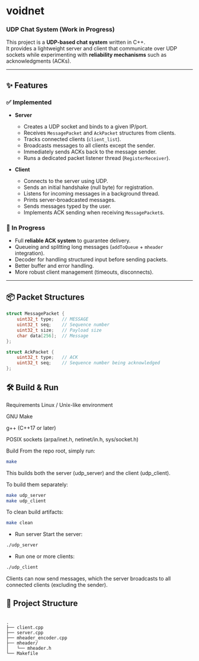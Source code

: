 # voidnet
### UDP Chat System (Work in Progress)

This project is a **UDP-based chat system** written in C++.  
It provides a lightweight server and client that communicate over UDP sockets while experimenting with **reliability mechanisms** such as acknowledgments (ACKs).

---

## ✨ Features

### ✅ Implemented
- **Server**
  - Creates a UDP socket and binds to a given IP/port.
  - Receives `MessagePacket` and `AckPacket` structures from clients.
  - Tracks connected clients (`client_list`).
  - Broadcasts messages to all clients except the sender.
  - Immediately sends ACKs back to the message sender.
  - Runs a dedicated packet listener thread (`RegisterReceiver`).

- **Client**
  - Connects to the server using UDP.
  - Sends an initial handshake (null byte) for registration.
  - Listens for incoming messages in a background thread.
  - Prints server-broadcasted messages.
  - Sends messages typed by the user.
  - Implements ACK sending when receiving `MessagePacket`s.

### 🔧 In Progress
- Full **reliable ACK system** to guarantee delivery.
- Queueing and splitting long messages (`addToQueue` + `mheader` integration).
- Decoder for handling structured input before sending packets.
- Better buffer and error handling.
- More robust client management (timeouts, disconnects).

---

## 📦 Packet Structures

```cpp
struct MessagePacket {
    uint32_t type;   // MESSAGE
    uint32_t seq;    // Sequence number
    uint32_t size;   // Payload size
    char data[256];  // Message
};

struct AckPacket {
    uint32_t type;   // ACK
    uint32_t seq;    // Sequence number being acknowledged
};
```
## 🛠️ Build & Run
Requirements
Linux / Unix-like environment

GNU Make

g++ (C++17 or later)

POSIX sockets (arpa/inet.h, netinet/in.h, sys/socket.h)

Build
From the repo root, simply run:

```bash
make
```
This builds both the server (udp_server) and the client (udp_client).

To build them separately:

```bash
make udp_server
make udp_client
```
To clean build artifacts:

```bash
make clean
```
- Run server
Start the server:

```bash
./udp_server
```
- Run one or more clients:

```bash
./udp_client
```
Clients can now send messages, which the server broadcasts to all connected clients (excluding the sender).

## 📂 Project Structure
```

.
├── client.cpp
├── server.cpp
├── mheader_encoder.cpp
├── mheader/
│   └── mheader.h
└── Makefile
```